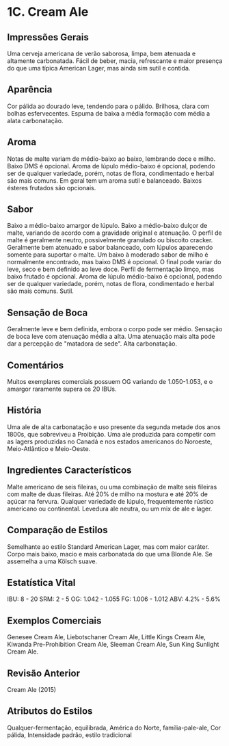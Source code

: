 # 1C. Cream Ale

## Impressões Gerais

Uma cerveja americana de verão saborosa, limpa, bem atenuada e altamente carbonatada. Fácil de beber, macia, refrescante e maior presença do que uma típica American Lager,  mas ainda sim sutil e contida.

## Aparência

Cor pálida ao dourado leve, tendendo para o pálido. Brilhosa, clara com bolhas esfervecentes. Espuma de baixa a média formação com média a alata carbonatação.

## Aroma

Notas de malte variam de médio-baixo ao baixo, lembrando doce e milho. Baixo DMS é opcional. Aroma de lúpulo médio-baixo é opcional, podendo ser de qualquer variedade, porém, notas de flora, condimentado e herbal são mais comuns. Em geral tem um aroma sutil e balanceado. Baixos ésteres frutados são opcionais.

## Sabor

Baixo a médio-baixo amargor de lúpulo. Baixo a médio-baixo dulçor de malte, variando de acordo com a gravidade original e atenuação. O perfil de malte é geralmente neutro, possivelmente granulado ou biscoito cracker. Geralmente bem atenuado e sabor balanceado, com lúpulos aparecendo somente para suportar o malte. Um baixo à moderado sabor de milho é normalmente encontrado, mas baixo DMS é opcional. O final pode variar do leve, seco e bem definido ao leve doce. Perfil de fermentação limço, mas baixo frutado é opcional. Aroma de lúpulo médio-baixo é opcional, podendo ser de qualquer variedade, porém, notas de flora, condimentado e herbal são mais comuns. Sutil.

## Sensação de Boca

Geralmente leve e bem definida, embora o corpo pode ser médio. Sensação de boca leve com atenuação média a alta. Uma atenuação mais alta pode dar a percepção de "matadora de sede". Alta carbonatação.

## Comentários

Muitos exemplares comerciais possuem OG variando de 1.050-1.053, e o amargor raramente supera os 20 IBUs.

## História

Uma ale de alta carbonatação e uso presente da segunda metade dos anos 1800s, que sobreviveu a Proibição. Uma ale produzida para competir com as lagers produzidas no Canadá e nos estados americanos do Noroeste, Meio-Atlântico e Meio-Oeste.

## Ingredientes Característicos

Malte americano de seis fileiras, ou uma combinação de malte seis fileiras com malte de duas fileiras. Até 20% de milho na mostura e até 20% de açúcar na fervura. Qualquer variedade de lúpulo, frequentemente rústico americano ou continental. Levedura ale neutra, ou um mix de ale e lager.

## Comparação de Estilos

Semelhante ao estilo Standard American Lager, mas com maior caráter. Corpo mais baixo, macio e mais carbonatada do que uma Blonde Ale. Se assemelha a uma Kölsch suave.

## Estatística Vital

IBU: 8 - 20
SRM: 2 - 5
OG: 1.042 - 1.055
FG: 1.006 - 1.012
ABV: 4.2% - 5.6%

## Exemplos Comerciais

Genesee Cream Ale, Liebotschaner Cream Ale, Little Kings Cream Ale, Kiwanda Pre-Prohibition Cream Ale, Sleeman Cream Ale, Sun King Sunlight Cream Ale.

## Revisão Anterior

Cream Ale (2015)

## Atributos do Estilos

Qualquer-fermentação, equilibrada, América do Norte, família-pale-ale, Cor pálida, Intensidade padrão, estilo tradicional